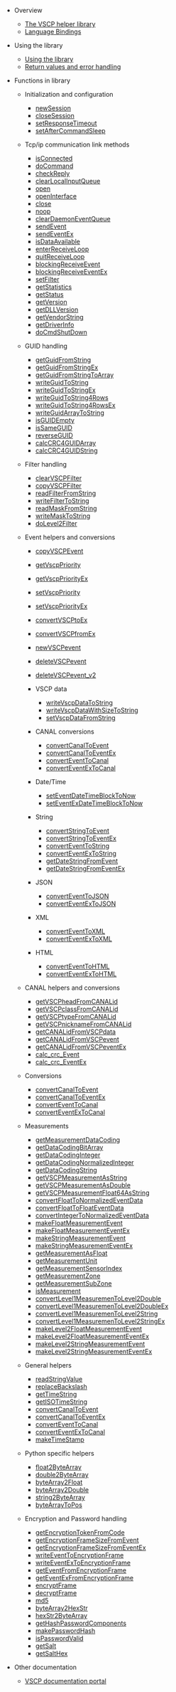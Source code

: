 * Overview

  * [The VSCP helper library](README.md)
  * [Language Bindings](bindings.md)

* Using the library

  * [Using the library](using.md)
  * [Return values and error handling](error_handling.md)

* Functions in library

  * Initialization and configuration

    * [newSession](newsession.md)
    * [closeSession](closesession.md)
    * [setResponseTimeout](setresponsetimeout.md)
    * [setAfterCommandSleep](setaftercommandsleep.md)

  * Tcp/ip communication link methods

    * [isConnected](isconnected.md)
    * [doCommand](docommand.md)
    * [checkReply](checkreply.md)
    * [clearLocalInputQueue](clearlocalinputqueue.md)
    * [open](open.md)
    * [openInterface](openinterface.md)
    * [close](close.md)
    * [noop](noop.md)
    * [clearDaemonEventQueue](cleardaemoneventqueue.md)
    * [sendEvent](sendevent.md)
    * [sendEventEx](sendeventex.md)
    * [isDataAvailable](isdataavailable.md)
    * [enterReceiveLoop](enterreceiveloop.md)
    * [quitReceiveLoop](quitreceiveloop.md)
    * [blockingReceiveEvent](blockingreceiveevent.md)
    * [blockingReceiveEventEx](blockingreceiveeventex.md)
    * [setFilter](setfilter.md)
    * [getStatistics](getstatistics.md)
    * [getStatus](getstatus.md)
    * [getVersion](getversion.md)
    * [getDLLVersion](getdllversion.md)
    * [getVendorString](getvendorstring.md)
    * [getDriverInfo](getdriverinfo.md)
    * [doCmdShutDown](docmdshutdown.md)

  * GUID handling

    * [getGuidFromString](getguidfromstring.md)
    * [getGuidFromStringEx](getguidfromstringex.md)
    * [getGuidFromStringToArray](getguidfromstringtoarray.md)
    * [writeGuidToString](writeguidtostring.md)
    * [writeGuidToStringEx](writeguidtostringex.md)
    * [writeGuidToString4Rows](writeguidtostring4rows.md)
    * [writeGuidToString4RowsEx](writeguidtostring4rowsex.md)
    * [writeGuidArrayToString](writeguidarraytostring.md)
    * [isGUIDEmpty](isguidempty.md)
    * [isSameGUID](issameguid.md)
    * [reverseGUID](reverseguid.md)
    * [calcCRC4GUIDArray](calccrc4guidarray.md)
    * [calcCRC4GUIDString](calccrc4guidstring.md)

  * Filter handling

    * [clearVSCPFilter](clearvscpfilter.md)
    * [copyVSCPFilter](copyvscpFilter.md)
    * [readFilterFromString](readfilterfromstring.md)
    * [writeFilterToString](writefiltertostring.md)
    * [readMaskFromString](readmaskfromstring.md)
    * [writeMaskToString](writemasktostring.md)
    * [doLevel2Filter](doLevel2filter.md)

  * Event helpers and conversions

    * [copyVSCPEvent](copyvscpevent.md)
    * [getVscpPriority](getvscppriority.md)
    * [getVscpPriorityEx](getvscppriorityex.md)
    * [setVscpPriority](setvscppriority.md)
    * [setVscpPriorityEx](setvscppriorityex.md)
    * [convertVSCPtoEx](convertvscptoex.md)
    * [convertVSCPfromEx](convertvscpfromex.md)
    * [newVSCPevent](newvscpevent.md)
    * [deleteVSCPevent](deletevscpevent.md)
    * [deleteVSCPevent_v2](deletevscpevent_v2.md)
   
    * VSCP data

      * [writeVscpDataToString](writevscpdatatostring.md)
      * [writeVscpDataWithSizeToString](writevscpdatawithsizetostring.md)
      * [setVscpDataFromString](setvscpdatafromstring)
   
    * CANAL conversions

      * [convertCanalToEvent](convertcanaltoevent.md)
      * [convertCanalToEventEx](convertcanaltoeventex.md)
      * [convertEventToCanal](converteventtocanal.md)
      * [convertEventExToCanal](converteventextocanal.md)

    * Date/Time

      * [setEventDateTimeBlockToNow](seteventdatetimeblocktonow.md)
      * [setEventExDateTimeBlockToNow](seteventexdatetimeblocktonow.md)
  
    * String

      * [convertStringToEvent](convertstringtoevent.md)
      * [convertStringToEventEx](convertstringtoeventex.md)
      * [convertEventToString](converteventtostring.md)
      * [convertEventExToString](converteventextostring.md)
      * [getDateStringFromEvent](getdatestringfromevent.md)
      * [getDateStringFromEventEx](getdatestringfromeventex.md) 

    * JSON

      * [convertEventToJSON](converteventtojson.md)
      * [convertEventExToJSON](converteventextojson.md)
   
    * XML

      * [convertEventToXML](converteventtoxml.md)
      * [convertEventExToXML](converteventextoxml.md)

    * HTML

      * [convertEventToHTML](converteventtohtml.md)
      * [convertEventExToHTML](converteventextohtml.md)

  * CANAL helpers and conversions

    * [getVSCPheadFromCANALid](getvscpheadfromcanalid.md)
    * [getVSCPclassFromCANALid](getvscpclassfromcanalid.md)
    * [getVSCPtypeFromCANALid](getvscptypefromcanalid.md)
    * [getVSCPnicknameFromCANALid](getvscpnicknamefromcanalid.md)
    * [getCANALidFromVSCPdata](getcanalidfromvscpdata.md)
    * [getCANALidFromVSCPevent](getcanalidfromvscpevent.md)
    * [getCANALidFromVSCPeventEx](getcanalidfromvscpeventex.md)
    * [calc_crc_Event](calc_crc_event.md)
    * [calc_crc_EventEx](calc_crc_eventex.md)

  * Conversions

    * [convertCanalToEvent](convertcanaltoevent.md)
    * [convertCanalToEventEx](convertcanaltoeventex.md)
    * [convertEventToCanal](converteventtocanal.md)
    * [convertEventExToCanal](converteventextocanal.md)

  * Measurements

    * [getMeasurementDataCoding](getmeasurementdatacoding.md)
    * [getDataCodingBitArray](getdatacodingbitarray.md)
    * [getDataCodingInteger](getdatacodinginteger.md)
    * [getDataCodingNormalizedInteger](getdatacodingnormalizedinteger.md)
    * [getDataCodingString](getdatacodingstring.md)
    * [getVSCPMeasurementAsString](getvscpmeasurementasstring.md)
    * [getVSCPMeasurementAsDouble](getvscpmeasurementasdouble.md)
    * [getVSCPMeasurementFloat64AsString](getvscpmeasurementfloat64asstring.md)
    * [convertFloatToNormalizedEventData](convertfloattonormalizedeventdata.md)
    * [convertFloatToFloatEventData](convertfloattofloateventdata.md)
    * [convertIntegerToNormalizedEventData](convertintegertonormalizedeventdata.md)
    * [makeFloatMeasurementEvent](makefloatmeasurementevent.md)
    * [makeFloatMeasurementEventEx](makefloatmeasurementeventex.md)
    * [makeStringMeasurementEvent](makestringmeasurementevent.md)
    * [makeStringMeasurementEventEx](makestringmeasurementeventex.md)
    * [getMeasurementAsFloat](getmeasurementasfloat.md)
    * [getMeasurementUnit](getmeasurementunit.md)
    * [getMeasurementSensorIndex](getmeasurementsensorindex.md)
    * [getMeasurementZone](getmeasurementzone.md)
    * [getMeasurementSubZone](getmeasurementSubzone.md)
    * [isMeasurement](ismeasurement.md)
    * [convertLevel1MeasuremenToLevel2Double](convertlevel1measurementolevel2double.md)
    * [convertLevel1MeasuremenToLevel2DoubleEx](convertlevel1measurementolevel2doubleex.md)
    * [convertLevel1MeasuremenToLevel2String](convertlevel1measurementolevel2string.md)
    * [convertLevel1MeasuremenToLevel2StringEx](convertlevel1measurementolevel2stringex.md)
    * [makeLevel2FloatMeasurementEvent](makelevel2floatmeasurementevent.md)
    * [makeLevel2FloatMeasurementEventEx](makelevel2floatmeasurementeventex.md)
    * [makeLevel2StringMeasurementEvent](makelevel2stringmeasurementevent.md)
    * [makeLevel2StringMeasurementEventEx](makelevel2stringmeasurementeventex.md)

  * General helpers

    * [readStringValue](readstringvalue.md)
    * [replaceBackslash](replacebackslash.md)
    * [getTimeString](gettimestring.md)
    * [getISOTimeString](getisotimestring.md)
    * [convertCanalToEvent](convertcanaltoevent.md)
    * [convertCanalToEventEx](convertcanaltoeventex.md)
    * [convertEventToCanal](converteventtocanal.md)
    * [convertEventExToCanal](converteventextocanal.md)
    * [makeTimeStamp](maketimestamp.md)
   
  * Python specific helpers

    * [float2ByteArray](float2bytearray.md)
    * [double2ByteArray](double2bytearray.md)
    * [byteArray2Float](bytearray2float.md)
    * [byteArray2Double](bytearray2double.md)
    * [string2ByteArray](string2bytearray.md)
    * [byteArrayToPos](bytearray2pos.md)

  * Encryption and Password handling
  
    * [getEncryptionTokenFromCode](getEncryptionTokenFromCode.md)
    * [getEncryptionFrameSizeFromEvent](getEncryptionFrameSizeFromEvent.md)
    * [getEncryptionFrameSizeFromEventEx](getEncryptionFrameSizeFromEventEx.md)
    * [writeEventToEncryptionFrame](writeEventToEncryptionFrame.md)
    * [writeEventExToEncryptionFrame](writeEventExToEncryptionFrame.md)
    * [getEventFromEncryptionFrame](getEventFromEncryptionFrame.md)
    * [getEventExFromEncryptionFrame](getEventExFromEncryptionFrame.md)
    * [encryptFrame](encryptFrame.md)
    * [decryptFrame](decryptFrame.md)
    * [md5](vscphlphlp_md5.md)
    * [byteArray2HexStr](byteArray2HexStr.md)
    * [hexStr2ByteArray](hexStr2ByteArray.md)
    * [getHashPasswordComponents](getHashPasswordComponents.md)
    * [makePasswordHash](makePasswordHash.md)
    * [isPasswordValid](isPasswordValid.md)
    * [getSalt](getSalt.md)
    * [getSaltHex](getSaltHex.md)

* Other documentation
  * [VSCP documentation portal](https://docs.vscp.org)





